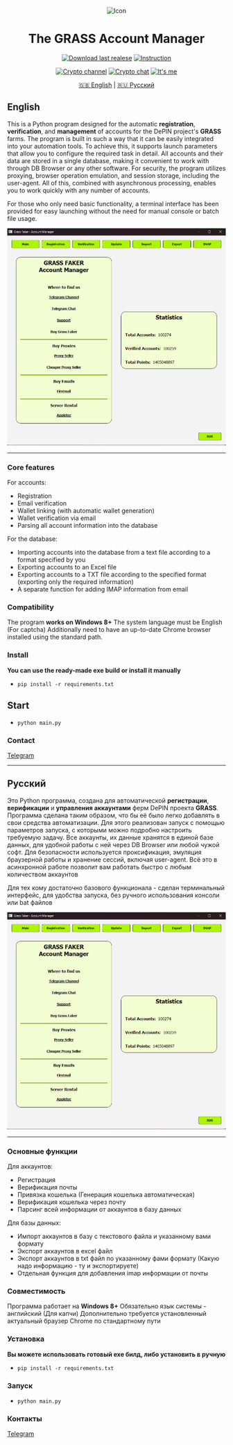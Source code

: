 <div align="center">

![Icon](https://raw.githubusercontent.com/undermindexe/grass_manager/refs/heads/main/assets/icon.ico)

# The GRASS Account Manager

[![Download last realese](https://img.shields.io/badge/download-YellowGreen?style=plastic&logo=github&label=Stable&link=https%3A%2F%2Fgithub.com%2Fundermindexe%2Fgrass_manager%2Freleases)](https://github.com/undermindexe/grass_manager/releases)
[![Instruction](https://img.shields.io/badge/how_to_use-YellowGreen?style=plastic&logo=gitbook&label=Help&link=https%3A%2F%2Fexpanse-2.gitbook.io%2Fgrass-faker%2F)](https://expanse-2.gitbook.io/grass-faker/)

[![Crypto channel](https://img.shields.io/badge/crypto_channel-pink?style=plastic&label=Telegram&color=pink&link=https%3A%2F%2Ft.me%2Fexpanse_crypto)](https://t.me/expanse_crypto)
[![Crypto chat](https://img.shields.io/badge/crypto_chat-pink?style=plastic&label=Telegram&color=pink&link=https%3A%2F%2Ft.me%2Fexpanse_crypto)](https://t.me/expanse_chat)
[![It's me](https://img.shields.io/badge/I%60ts_me-pink?style=plastic&label=Telegram&color=pink&link=https%3A%2F%2Ft.me%2FUnderMindExe)](https://t.me/UnderMindExe)

[🇬🇧 English](#english) | [🇷🇺 Русский](#русский)

</div>

## English

This is a Python program designed for the automatic **registration**, **verification**, and **management** of accounts for the DePIN project's **GRASS** farms. The program is built in such a way that it can be easily integrated into your automation tools. To achieve this, it supports launch parameters that allow you to configure the required task in detail. All accounts and their data are stored in a single database, making it convenient to work with through DB Browser or any other software. For security, the program utilizes proxying, browser operation emulation, and session storage, including the user-agent. All of this, combined with asynchronous processing, enables you to work quickly with any number of accounts.

For those who only need basic functionality, a terminal interface has been provided for easy launching without the need for manual console or batch file usage.

<div align="center">
<img src="assets/GAM.png" alt="Icon" width="650"/>
</div>

---

### Core features

For accounts:

- Registration
- Email verification
- Wallet linking (with automatic wallet generation)
- Wallet verification via email
- Parsing all account information into the database

For the database:

- Importing accounts into the database from a text file according to a format specified by you
- Exporting accounts to an Excel file
- Exporting accounts to a TXT file according to the specified format (exporting only the required information)
- A separate function for adding IMAP information from email

### Compatibility

The program **works on Windows 8+** The system language must be English (For captcha)
Additionally need to have an up-to-date Chrome browser installed using the standard path.

### Install

**You can use the ready-made exe build or install it manually**

- `pip install -r requirements.txt`

## Start

- `python main.py`

### Contact

[Telegram](https://t.me/UnderMindExe)

---

## Русский

Это Python программа, создана для автоматической **регистрации**, **верификации** и **управления аккаунтами** ферм DePIN проекта **GRASS**. Программа сделана таким образом, что бы её было легко добавлять в свои средства автоматизации. Для этого реализован запуск с помощью параметров запуска, с которыми можно подробно настроить требуемую задачу. Все аккаунты, их данные хранятся в единой базе данных, для удобной работы с ней через DB Browser или любой чужой софт. Для безопасности используется проксификация, эмуляция браузерной работы и хранение сессий, включая user-agent. Всё это в асинхронной работе позволит вам работать быстро с любым количеством аккаунтов

Для тех кому достаточно базового функционала - сделан терминальный интерфейс, для удобства запуска, без ручного использования консоли или bat файлов

<div align="center">
<img src="assets/GAM.png" alt="Icon" width="650"/>
</div>

---

### Основные функции

Для аккаунтов:

- Регистрация
- Верификация почты
- Привязка кошелька (Генерация кошелька автоматическая)
- Верификация кошелька через почту
- Парсинг всей информации от аккаунтов в базу данных

Для базы данных:

- Импорт аккаунтов в базу с текстового файла и указанному вами формату
- Экспорт аккаунтов в excel файл
- Экспорт аккаунтов в txt файл по указанному фами формату (Какую надо информацию - ту и экспортируете)
- Отдельная функция для добавления imap информации от почты

### Совместимость

Программа работает на **Windows 8+** Обязательно язык системы - английский (Для капчи)
Дополнительно требуется установленный актуальный браузер Chrome по стандартному пути

### Установка

**Вы можете использовать готовый exe билд, либо установить в ручную**

- `pip install -r requirements.txt`

### Запуск

- `python main.py`

### Контакты

[Telegram](https://t.me/UnderMindExe)
